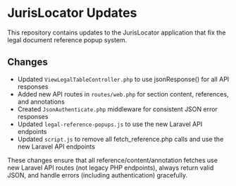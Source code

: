 # JurisLocator Updates

This repository contains updates to the JurisLocator application that fix the legal document reference popup system.

## Changes

- Updated `ViewLegalTableController.php` to use jsonResponse() for all API responses
- Added new API routes in `routes/web.php` for section content, references, and annotations
- Created `JsonAuthenticate.php` middleware for consistent JSON error responses
- Updated `legal-reference-popups.js` to use the new Laravel API endpoints
- Updated `script.js` to remove all fetch_reference.php calls and use the new Laravel API endpoints

These changes ensure that all reference/content/annotation fetches use new Laravel API routes (not legacy PHP endpoints), always return valid JSON, and handle errors (including authentication) gracefully.
